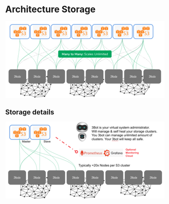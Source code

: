 # Architecture Storage

![](img/storage_architecture_0.png)

## Storage details

![](img/storage_architecture_1.png)




